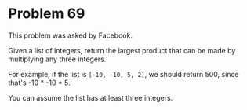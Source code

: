 # Problem 69

 This problem was asked by Facebook.

Given a list of integers, return the largest product that can be made by multiplying any three integers.

For example, if the list is ```[-10, -10, 5, 2]```, we should return 500, since that's -10 * -10 * 5.

You can assume the list has at least three integers.